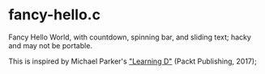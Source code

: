 # fancy-hello.c
Fancy Hello World, with countdown, spinning bar, and sliding text;
hacky and may not be portable.

This is inspired by Michael Parker's ["Learning D"](https://www.amazon.com/Learning-D-Michael-Parker/dp/1783552484) (Packt Publishing, 2017);
